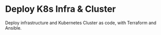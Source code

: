 # Deploy K8s Infra & Cluster

Deploy infrastructure and Kubernetes Cluster as code, with Terraform and Ansible.
